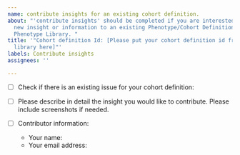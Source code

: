 ```yaml
---
name: contribute insights for an existing cohort definition.
about: "'contribute insights' should be completed if you are interested in submitting
  new insight or information to an existing Phenotype/Cohort Definition in the OHDSI
  Phenotype Library. "
title: '"Cohort definition Id: [Please put your cohort definition id from the phenotype
  library here]"'
labels: Contribute insights
assignees: ''

---
```


- [ ] Check if there is an existing issue for your cohort definition: 

- [ ] Please describe in detail the insight you would like to contribute. Please include screenshots if needed.

- [ ] Contributor information: 

    - Your name:
    - Your email address:
